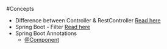 #Concepts

- Difference between Controller & RestController [Read here](ControllerVsRestController.md)
- Spring Boot - Filter [Read here](SpringBoot-Filter.md)
- Spring Boot Annotations
    - [@Component](Component.md)